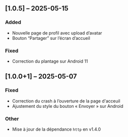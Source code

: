 ## [1.0.5] – 2025-05-15

### Added
- Nouvelle page de profil avec upload d’avatar
- Bouton “Partager” sur l’écran d’accueil

### Fixed
- Correction du plantage sur Android 11

## [1.0.0+1] – 2025-05-07

### Fixed
- Correction du crash à l’ouverture de la page d'acceuil
- Ajustement du style du bouton « Envoyer » sur Android

### Other
- Mise à jour de la dépendance `http` en v1.4.0
